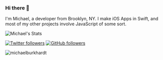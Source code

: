 ### Hi there 👋
I'm Michael, a developer from Brooklyn, NY. I make iOS Apps in Swift, and most of my other projects involve JavaScript of some sort.

![Michael's Stats](https://github-readme-stats.vercel.app/api?username=michaelburkhardt&show_icons=true&count_private=true&theme=radical)

[![Twitter followers](https://img.shields.io/twitter/follow/tme_michael?label=Followers&style=social)](https://twitter.com/tme_michael) [![GitHub followers](https://img.shields.io/github/followers/michaelburkhardt?label=Followers&style=social)](https://github.com/michaelburkhardt/)
<p align="left"> <img src="https://komarev.com/ghpvc/?username=michaelburkhardt" alt="michaelburkhardt" /> </p>

<!--
**michaelburkhardt/michaelburkhardt** is a ✨ _special_ ✨ repository because its `README.md` (this file) appears on your GitHub profile.

![Michael's Top Langs](https://github-readme-stats.vercel.app/api/top-langs/?username=michaelburkhardt&layout=compact)

Here are some ideas to get you started:

- 🔭 I’m currently working on ...
- 🌱 I’m currently learning ...
- 👯 I’m looking to collaborate on ...
- 🤔 I’m looking for help with ...
- 💬 Ask me about ...
- 📫 How to reach me: ...
- 😄 Pronouns: ...
- ⚡ Fun fact: ...
-->
